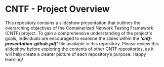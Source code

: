 # CNTF - Project Overview 
This repository contains a slideshow presentation that outlines the overarching objectives of the Containerized Network Testing Framework (CNTF) project. To gain a comprehensive understanding of the project's goals, individuals are encouraged to examine the slides within the ***'cntf-presentation-github.pdf'*** file available in this repository. Please review this slideshow before exploring the contents of other CNTF repositories, as it will help create a clearer picture of each repository’s purpose. Happy learning!
